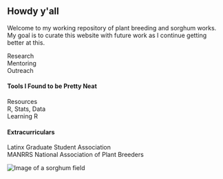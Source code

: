 ## Howdy y'all

Welcome to my working repository of plant breeding and sorghum works. My goal is to curate this website with future work as I continue getting better at this. 


Research  
Mentoring  
Outreach


#### Tools I Found to be Pretty Neat
Resources  
R, Stats, Data  
Learning R

#### Extracurriculars
Latinx Graduate Student Association  
MANRRS
National Association of Plant Breeders


![Image of a sorghum field](https://github.com/leon-fabian/leon-fabian.github.io/blob/main/sorghumportrait.JPG?raw=true)

